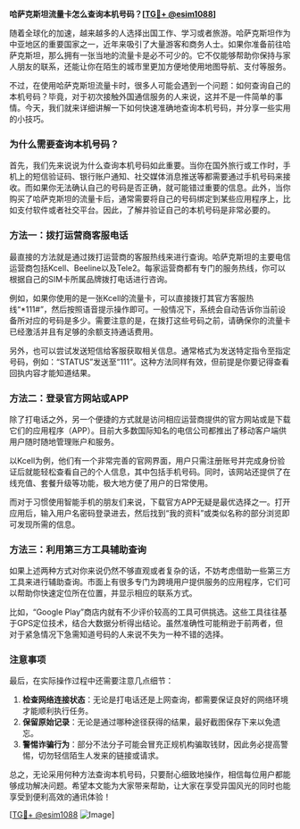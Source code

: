 **哈萨克斯坦流量卡怎么查询本机号码？[[TG💪+ @esim1088](https://t.me/s/esim1088)]**

随着全球化的加速，越来越多的人选择出国工作、学习或者旅游。哈萨克斯坦作为中亚地区的重要国家之一，近年来吸引了大量游客和商务人士。如果你准备前往哈萨克斯坦，那么拥有一张当地的流量卡是必不可少的。它不仅能够帮助你保持与家人朋友的联系，还能让你在陌生的城市里更加方便地使用地图导航、支付等服务。

不过，在使用哈萨克斯坦流量卡时，很多人可能会遇到一个问题：如何查询自己的本机号码？毕竟，对于初次接触外国通信服务的人来说，这并不是一件简单的事情。今天，我们就来详细讲解一下如何快速准确地查询本机号码，并分享一些实用的小技巧。

### 为什么需要查询本机号码？

首先，我们先来说说为什么查询本机号码如此重要。当你在国外旅行或工作时，手机上的短信验证码、银行账户通知、社交媒体消息推送等都需要通过手机号码来接收。而如果你无法确认自己的号码是否正确，就可能错过重要的信息。此外，当你购买了哈萨克斯坦的流量卡后，通常需要将自己的号码绑定到某些应用程序上，比如支付软件或者社交平台。因此，了解并验证自己的本机号码是非常必要的。

### 方法一：拨打运营商客服电话

最直接的方法就是通过拨打运营商的客服热线来进行查询。哈萨克斯坦的主要电信运营商包括Kcell、Beeline以及Tele2。每家运营商都有专门的服务热线，你可以根据自己的SIM卡所属品牌拨打电话进行咨询。

例如，如果你使用的是一张Kcell的流量卡，可以直接拨打其官方客服热线“*111#”，然后按照语音提示操作即可。一般情况下，系统会自动告诉你当前设备所对应的号码是多少。需要注意的是，在拨打这些号码之前，请确保你的流量卡已经激活并且有足够的余额支持通话费用。

另外，也可以尝试发送短信给客服获取相关信息。通常格式为发送特定指令至指定号码，例如：“STATUS”发送至“111”。这种方法同样有效，但前提是你要记得查看回执内容才能知道结果。

### 方法二：登录官方网站或APP

除了打电话之外，另一个便捷的方式就是访问相应运营商提供的官方网站或是下载它们的应用程序（APP）。目前大多数国际知名的电信公司都推出了移动客户端供用户随时随地管理账户和服务。

以Kcell为例，他们有一个非常完善的官网界面，用户只需注册账号并完成身份验证后就能轻松查看自己的个人信息，其中包括手机号码。同时，该网站还提供了在线充值、套餐升级等功能，极大地方便了用户的日常使用。

而对于习惯使用智能手机的朋友们来说，下载官方APP无疑是最优选择之一。打开应用后，输入用户名密码登录进去，然后找到“我的资料”或类似名称的部分浏览即可发现所需的信息。

### 方法三：利用第三方工具辅助查询

如果上述两种方式对你来说仍然不够直观或者复杂的话，不妨考虑借助一些第三方工具来进行辅助查询。市面上有很多专门为跨境用户提供服务的应用程序，它们可以帮助你快速定位所在位置，并显示相应的联系方式。

比如，“Google Play”商店内就有不少评价较高的工具可供挑选。这些工具往往基于GPS定位技术，结合大数据分析得出结论。虽然准确性可能稍逊于前两者，但对于紧急情况下急需知道号码的人来说不失为一种不错的选择。

### 注意事项

最后，在实际操作过程中还需要注意几点细节：

1. **检查网络连接状态**：无论是打电话还是上网查询，都需要保证良好的网络环境才能顺利执行任务。
2. **保留原始记录**：无论是通过哪种途径获得的结果，最好截图保存下来以免遗忘。
3. **警惕诈骗行为**：部分不法分子可能会冒充正规机构骗取钱财，因此务必提高警惕，切勿轻信陌生人发来的链接或请求。

总之，无论采用何种方法查询本机号码，只要耐心细致地操作，相信每位用户都能够成功解决问题。希望本文能为大家带来帮助，让大家在享受异国风光的同时也能享受到便利高效的通讯体验！

[[TG💪+ @esim1088](https://t.me/s/esim1088) ![Image](https://i.postimg.cc/4NQfJmqS/Snipaste-2025-05-13-00-14-12.png)]